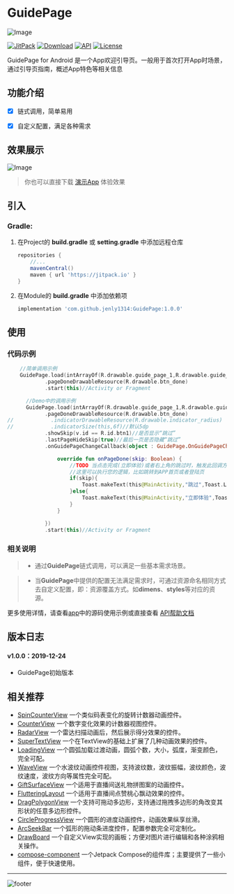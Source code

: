 # GuidePage

![Image](app/src/main/ic_launcher-web.png)

[![JitPack](https://img.shields.io/jitpack/v/github/jenly1314/GuidePage?logo=jitpack)](https://jitpack.io/#jenly1314/GuidePage)
[![Download](https://img.shields.io/badge/download-APK-brightgreen?logo=github)](https://raw.githubusercontent.com/jenly1314/GuidePage/master/app/release/app-release.apk)
[![API](https://img.shields.io/badge/API-16%2B-brightgreen?logo=android)](https://developer.android.com/guide/topics/manifest/uses-sdk-element#ApiLevels)
[![License](https://img.shields.io/github/license/jenly1314/GuidePage?logo=open-source-initiative)](https://opensource.org/licenses/mit)


GuidePage for Android 是一个App欢迎引导页。一般用于首次打开App时场景，通过引导页指南，概述App特色等相关信息

## 功能介绍
- [x] 链式调用，简单易用
- [x] 自定义配置，满足各种需求


## 效果展示
![Image](GIF.gif)

> 你也可以直接下载 [演示App](https://raw.githubusercontent.com/jenly1314/GuidePage/master/app/release/app-release.apk) 体验效果

## 引入

### Gradle:

1. 在Project的 **build.gradle** 或 **setting.gradle** 中添加远程仓库

    ```gradle
    repositories {
        //...
        mavenCentral()
        maven { url 'https://jitpack.io' }
    }
    ```
    
2. 在Module的 **build.gradle** 中添加依赖项

    ```gradle
    implementation 'com.github.jenly1314:GuidePage:1.0.0'
    ```

## 使用

### 代码示例

```Kotlin
    //简单调用示例
    GuidePage.load(intArrayOf(R.drawable.guide_page_1,R.drawable.guide_page_2,R.drawable.guide_page_3,R.drawable.guide_page_4))
            .pageDoneDrawableResource(R.drawable.btn_done)
            .start(this)//Activity or Fragment
```

```Kotlin
      //Demo中的调用示例
      GuidePage.load(intArrayOf(R.drawable.guide_page_1,R.drawable.guide_page_2,R.drawable.guide_page_3,R.drawable.guide_page_4))
            .pageDoneDrawableResource(R.drawable.btn_done)
//            .indicatorDrawableResource(R.drawable.indicator_radius)
//            .indicatorSize(this,6f)//默认5dp
            .showSkip(v.id == R.id.btn1)//是否显示“跳过”
            .lastPageHideSkip(true)//最后一页是否隐藏“跳过”
            .onGuidePageChangeCallback(object : GuidePage.OnGuidePageChangeCallback{//引导页改变回调接口

                override fun onPageDone(skip: Boolean) {
                    //TODO 当点击完成(立即体验)或者右上角的跳过时，触发此回调方法
                    //这里可以执行您的逻辑，比如跳转到APP首页或者登陆页
                    if(skip){
                        Toast.makeText(this@MainActivity,"跳过",Toast.LENGTH_SHORT).show()
                    }else{
                        Toast.makeText(this@MainActivity,"立即体验",Toast.LENGTH_SHORT).show()
                    }
                }

            })
            .start(this)//Activity or Fragment

```

### 相关说明

> * 通过**GuidePage**链式调用，可以满足一些基本需求场景。

> * 当**GuidePage**中提供的配置无法满足需求时，可通过资源命名相同方式去自定义配置，即：资源覆盖方式。如**dimens**、**styles**等对应的资源。


更多使用详情，请查看[app](app)中的源码使用示例或直接查看 [API帮助文档](https://jitpack.io/com/github/jenly1314/GuidePage/latest/javadoc/)

## 版本日志

#### v1.0.0：2019-12-24
*  GuidePage初始版本

## 相关推荐
- [SpinCounterView](https://github.com/jenly1314/SpinCounterView) 一个类似码表变化的旋转计数器动画控件。
- [CounterView](https://github.com/jenly1314/CounterView) 一个数字变化效果的计数器视图控件。
- [RadarView](https://github.com/jenly1314/RadarView) 一个雷达扫描动画后，然后展示得分效果的控件。
- [SuperTextView](https://github.com/jenly1314/SuperTextView) 一个在TextView的基础上扩展了几种动画效果的控件。
- [LoadingView](https://github.com/jenly1314/LoadingView) 一个圆弧加载过渡动画，圆弧个数，大小，弧度，渐变颜色，完全可配。
- [WaveView](https://github.com/jenly1314/WaveView) 一个水波纹动画控件视图，支持波纹数，波纹振幅，波纹颜色，波纹速度，波纹方向等属性完全可配。
- [GiftSurfaceView](https://github.com/jenly1314/GiftSurfaceView) 一个适用于直播间送礼物拼图案的动画控件。
- [FlutteringLayout](https://github.com/jenly1314/FlutteringLayout) 一个适用于直播间点赞桃心飘动效果的控件。
- [DragPolygonView](https://github.com/jenly1314/DragPolygonView) 一个支持可拖动多边形，支持通过拖拽多边形的角改变其形状的任意多边形控件。
- [CircleProgressView](https://github.com/jenly1314/CircleProgressView) 一个圆形的进度动画控件，动画效果纵享丝滑。
- [ArcSeekBar](https://github.com/jenly1314/ArcSeekBar) 一个弧形的拖动条进度控件，配置参数完全可定制化。
- [DrawBoard](https://github.com/jenly1314/DrawBoard) 一个自定义View实现的画板；方便对图片进行编辑和各种涂鸦相关操作。
- [compose-component](https://github.com/jenly1314/compose-component) 一个Jetpack Compose的组件库；主要提供了一些小组件，便于快速使用。

---

![footer](https://jenly1314.github.io/page/footer.svg)


